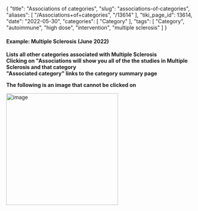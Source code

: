{
    "title": "Associations of categories",
    "slug": "associations-of-categories",
    "aliases": [
        "/Associations+of+categories",
        "/13614"
    ],
    "tiki_page_id": 13614,
    "date": "2022-05-30",
    "categories": [
        "Category"
    ],
    "tags": [
        "Category",
        "autoimmune",
        "high dose",
        "intervention",
        "multiple sclerosis"
    ]
}


#### Example: Multiple Sclerosis (June 2022)

 **Lists all other categories associated with Multiple Sclerosis  
Clicking on "Associations will show you all of the the studies in Multiple Sclerosis and that category  
"Associated category" links to the category summary page** 

 **The following is an image that cannot be clicked on** 

<img src="https://d378j1rmrlek7x.cloudfront.net/attachments/jpeg/ms-associations.jpg" alt="image" width="300">